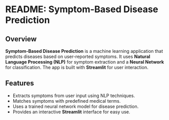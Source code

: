 # README: Symptom-Based Disease Prediction  

## Overview  
**Symptom-Based Disease Prediction** is a machine learning application that predicts diseases based on user-reported symptoms. It uses **Natural Language Processing (NLP)** for symptom extraction and a **Neural Network** for classification. The app is built with **Streamlit** for user interaction.  

## Features  
- Extracts symptoms from user input using NLP techniques.  
- Matches symptoms with predefined medical terms.  
- Uses a trained neural network model for disease prediction.  
- Provides an interactive **Streamlit** interface for easy use.  
